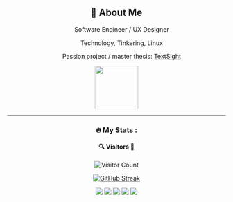 
<div align="center">
    <h2>🚀 About Me</h2>
    <ul>
      <p>Software Engineer / UX Designer </p>
      <p>Technology, Tinkering, Linux</p>
      <p>Passion project / master thesis: <a href="https://github.com/devluixos/TextSight">TextSight</a></p>
    </ul>
</div>


<div id="header" align="center">
  <img src="https://media.giphy.com/media/M9gbBd9nbDrOTu1Mqx/giphy.gif" width="100"/>
</div>

---
<div align="center">
  
### :fire: My Stats :

#### 🔍 Visitors 🔎

![Visitor Count](https://profile-counter.glitch.me/devluixos/count.svg)

  <a href="https://git.io/streak-stats"><img src="http://github-readme-streak-stats.herokuapp.com?user=devluixos&theme=midnight-purple&mode=weekly" alt="GitHub Streak" /></a>
</div>

<div align="center">

 ![](http://github-profile-summary-cards.vercel.app/api/cards/profile-details?username=devluixos&theme=discord_old_blurple) 
 ![](http://github-profile-summary-cards.vercel.app/api/cards/repos-per-language?username=devluixos&theme=discord_old_blurple) 
 ![](http://github-profile-summary-cards.vercel.app/api/cards/most-commit-language?username=devluixos&theme=discord_old_blurple)
 ![](http://github-profile-summary-cards.vercel.app/api/cards/stats?username=devluixos&theme=discord_old_blurple)
 ![](http://github-profile-summary-cards.vercel.app/api/cards/productive-time?username=devluixos&theme=discord_old_blurple&utcOffset=2) 
 
</div>
